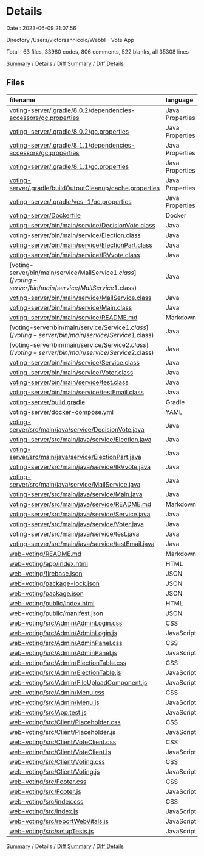 # Details

Date : 2023-06-09 21:07:56

Directory /Users/victorsannicolo/WebbI - Vote App

Total : 63 files,  33980 codes, 806 comments, 522 blanks, all 35308 lines

[Summary](results.md) / Details / [Diff Summary](diff.md) / [Diff Details](diff-details.md)

## Files
| filename | language | code | comment | blank | total |
| :--- | :--- | ---: | ---: | ---: | ---: |
| [voting-server/.gradle/8.0.2/dependencies-accessors/gc.properties](/voting-server/.gradle/8.0.2/dependencies-accessors/gc.properties) | Java Properties | 0 | 0 | 1 | 1 |
| [voting-server/.gradle/8.0.2/gc.properties](/voting-server/.gradle/8.0.2/gc.properties) | Java Properties | 0 | 0 | 1 | 1 |
| [voting-server/.gradle/8.1.1/dependencies-accessors/gc.properties](/voting-server/.gradle/8.1.1/dependencies-accessors/gc.properties) | Java Properties | 0 | 0 | 1 | 1 |
| [voting-server/.gradle/8.1.1/gc.properties](/voting-server/.gradle/8.1.1/gc.properties) | Java Properties | 0 | 0 | 1 | 1 |
| [voting-server/.gradle/buildOutputCleanup/cache.properties](/voting-server/.gradle/buildOutputCleanup/cache.properties) | Java Properties | 1 | 1 | 1 | 3 |
| [voting-server/.gradle/vcs-1/gc.properties](/voting-server/.gradle/vcs-1/gc.properties) | Java Properties | 0 | 0 | 1 | 1 |
| [voting-server/Dockerfile](/voting-server/Dockerfile) | Docker | 5 | 5 | 5 | 15 |
| [voting-server/bin/main/service/DecisionVote.class](/voting-server/bin/main/service/DecisionVote.class) | Java | 6 | 0 | 0 | 6 |
| [voting-server/bin/main/service/Election.class](/voting-server/bin/main/service/Election.class) | Java | 7 | 0 | 0 | 7 |
| [voting-server/bin/main/service/ElectionPart.class](/voting-server/bin/main/service/ElectionPart.class) | Java | 116 | 0 | 0 | 116 |
| [voting-server/bin/main/service/IRVvote.class](/voting-server/bin/main/service/IRVvote.class) | Java | 5 | 0 | 0 | 5 |
| [voting-server/bin/main/service/MailService$1.class](/voting-server/bin/main/service/MailService$1.class) | Java | 10 | 0 | 0 | 10 |
| [voting-server/bin/main/service/MailService.class](/voting-server/bin/main/service/MailService.class) | Java | 305 | 0 | 58 | 363 |
| [voting-server/bin/main/service/Main.class](/voting-server/bin/main/service/Main.class) | Java | 7 | 163 | 0 | 170 |
| [voting-server/bin/main/service/README.md](/voting-server/bin/main/service/README.md) | Markdown | 23 | 0 | 8 | 31 |
| [voting-server/bin/main/service/Service$1.class](/voting-server/bin/main/service/Service$1.class) | Java | 8 | 0 | 0 | 8 |
| [voting-server/bin/main/service/Service$2.class](/voting-server/bin/main/service/Service$2.class) | Java | 8 | 0 | 0 | 8 |
| [voting-server/bin/main/service/Service.class](/voting-server/bin/main/service/Service.class) | Java | 136 | 0 | 1 | 137 |
| [voting-server/bin/main/service/Voter.class](/voting-server/bin/main/service/Voter.class) | Java | 8 | 0 | 0 | 8 |
| [voting-server/bin/main/service/test.class](/voting-server/bin/main/service/test.class) | Java | 18 | 0 | 0 | 18 |
| [voting-server/bin/main/service/testEmail.class](/voting-server/bin/main/service/testEmail.class) | Java | 16 | 0 | 0 | 16 |
| [voting-server/build.gradle](/voting-server/build.gradle) | Gradle | 30 | 0 | 1 | 31 |
| [voting-server/docker-compose.yml](/voting-server/docker-compose.yml) | YAML | 11 | 0 | 2 | 13 |
| [voting-server/src/main/java/service/DecisionVote.java](/voting-server/src/main/java/service/DecisionVote.java) | Java | 7 | 3 | 2 | 12 |
| [voting-server/src/main/java/service/Election.java](/voting-server/src/main/java/service/Election.java) | Java | 6 | 3 | 3 | 12 |
| [voting-server/src/main/java/service/ElectionPart.java](/voting-server/src/main/java/service/ElectionPart.java) | Java | 232 | 61 | 36 | 329 |
| [voting-server/src/main/java/service/IRVvote.java](/voting-server/src/main/java/service/IRVvote.java) | Java | 7 | 3 | 3 | 13 |
| [voting-server/src/main/java/service/MailService.java](/voting-server/src/main/java/service/MailService.java) | Java | 339 | 34 | 69 | 442 |
| [voting-server/src/main/java/service/Main.java](/voting-server/src/main/java/service/Main.java) | Java | 21 | 70 | 4 | 95 |
| [voting-server/src/main/java/service/README.md](/voting-server/src/main/java/service/README.md) | Markdown | 23 | 0 | 8 | 31 |
| [voting-server/src/main/java/service/Service.java](/voting-server/src/main/java/service/Service.java) | Java | 400 | 252 | 48 | 700 |
| [voting-server/src/main/java/service/Voter.java](/voting-server/src/main/java/service/Voter.java) | Java | 6 | 3 | 2 | 11 |
| [voting-server/src/main/java/service/test.java](/voting-server/src/main/java/service/test.java) | Java | 30 | 3 | 12 | 45 |
| [voting-server/src/main/java/service/testEmail.java](/voting-server/src/main/java/service/testEmail.java) | Java | 20 | 2 | 5 | 27 |
| [web-voting/README.md](/web-voting/README.md) | Markdown | 38 | 0 | 33 | 71 |
| [web-voting/app/index.html](/web-voting/app/index.html) | HTML | 79 | 6 | 5 | 90 |
| [web-voting/firebase.json](/web-voting/firebase.json) | JSON | 7 | 10 | 0 | 17 |
| [web-voting/package-lock.json](/web-voting/package-lock.json) | JSON | 30,041 | 0 | 1 | 30,042 |
| [web-voting/package.json](/web-voting/package.json) | JSON | 49 | 0 | 1 | 50 |
| [web-voting/public/index.html](/web-voting/public/index.html) | HTML | 20 | 23 | 2 | 45 |
| [web-voting/public/manifest.json](/web-voting/public/manifest.json) | JSON | 25 | 0 | 1 | 26 |
| [web-voting/src/Admin/AdminLogin.css](/web-voting/src/Admin/AdminLogin.css) | CSS | 28 | 1 | 7 | 36 |
| [web-voting/src/Admin/AdminLogin.js](/web-voting/src/Admin/AdminLogin.js) | JavaScript | 46 | 0 | 7 | 53 |
| [web-voting/src/Admin/AdminPanel.css](/web-voting/src/Admin/AdminPanel.css) | CSS | 71 | 14 | 12 | 97 |
| [web-voting/src/Admin/AdminPanel.js](/web-voting/src/Admin/AdminPanel.js) | JavaScript | 652 | 102 | 61 | 815 |
| [web-voting/src/Admin/ElectionTable.css](/web-voting/src/Admin/ElectionTable.css) | CSS | 24 | 0 | 6 | 30 |
| [web-voting/src/Admin/ElectionTable.js](/web-voting/src/Admin/ElectionTable.js) | JavaScript | 287 | 4 | 24 | 315 |
| [web-voting/src/Admin/FileUploadComponent.js](/web-voting/src/Admin/FileUploadComponent.js) | JavaScript | 13 | 0 | 3 | 16 |
| [web-voting/src/Admin/Menu.css](/web-voting/src/Admin/Menu.css) | CSS | 8 | 12 | 3 | 23 |
| [web-voting/src/Admin/Menu.js](/web-voting/src/Admin/Menu.js) | JavaScript | 102 | 0 | 8 | 110 |
| [web-voting/src/App.test.js](/web-voting/src/App.test.js) | JavaScript | 7 | 0 | 2 | 9 |
| [web-voting/src/Client/Placeholder.css](/web-voting/src/Client/Placeholder.css) | CSS | 22 | 0 | 3 | 25 |
| [web-voting/src/Client/Placeholder.js](/web-voting/src/Client/Placeholder.js) | JavaScript | 11 | 0 | 3 | 14 |
| [web-voting/src/Client/VoteClient.css](/web-voting/src/Client/VoteClient.css) | CSS | 68 | 1 | 11 | 80 |
| [web-voting/src/Client/VoteClient.js](/web-voting/src/Client/VoteClient.js) | JavaScript | 121 | 4 | 12 | 137 |
| [web-voting/src/Client/Voting.css](/web-voting/src/Client/Voting.css) | CSS | 83 | 0 | 12 | 95 |
| [web-voting/src/Client/Voting.js](/web-voting/src/Client/Voting.js) | JavaScript | 286 | 2 | 17 | 305 |
| [web-voting/src/Footer.css](/web-voting/src/Footer.css) | CSS | 29 | 1 | 5 | 35 |
| [web-voting/src/Footer.js](/web-voting/src/Footer.js) | JavaScript | 10 | 0 | 3 | 13 |
| [web-voting/src/index.css](/web-voting/src/index.css) | CSS | 12 | 0 | 2 | 14 |
| [web-voting/src/index.js](/web-voting/src/index.js) | JavaScript | 17 | 19 | 2 | 38 |
| [web-voting/src/reportWebVitals.js](/web-voting/src/reportWebVitals.js) | JavaScript | 12 | 0 | 2 | 14 |
| [web-voting/src/setupTests.js](/web-voting/src/setupTests.js) | JavaScript | 1 | 4 | 1 | 6 |

[Summary](results.md) / Details / [Diff Summary](diff.md) / [Diff Details](diff-details.md)